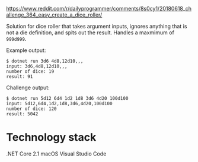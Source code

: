 
https://www.reddit.com/r/dailyprogrammer/comments/8s0cy1/20180618_challenge_364_easy_create_a_dice_roller/

Solution for dice roller that takes argument inputs, ignores anything that is not a die definition, and spits out the result.  Handles a maxmimum of `999d999`.

Example output:

```
$ dotnet run 3d6 4d8,12d10,,,
input: 3d6,4d8,12d10,,,
number of dice: 19
result: 91
```

Challenge output:

```
$ dotnet run 5d12 6d4 1d2 1d8 3d6 4d20 100d100
input: 5d12,6d4,1d2,1d8,3d6,4d20,100d100
number of dice: 120
result: 5042
```

# Technology stack

.NET Core 2.1
macOS
Visual Studio Code
